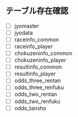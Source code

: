 ## テーブル存在確認

- [ ] jyomaster
- [ ] jyodata
- [ ] raceinfo_common
- [ ] raceinfo_player
- [ ] chokuzeninfo_common
- [ ] chokuzeninfo_player
- [ ] resultinfo_common
- [ ] resultinfo_player
- [ ] odds_three_rentan
- [ ] odds_three_renfuku
- [ ] odds_two_rentan
- [ ] odds_two_renfuku
- [ ] odds_tansho
